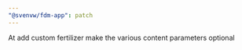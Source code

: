 ```yaml
---
"@svenvw/fdm-app": patch
---
```


At add custom fertilizer make the various content parameters optional
